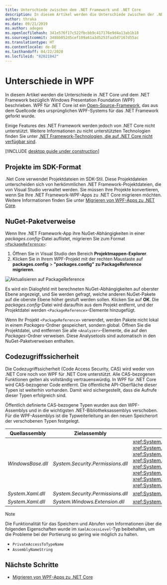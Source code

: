 ```yaml
---
title: Unterschiede zwischen dem .NET Framework und .NET Core
description: In diesem Artikel werden die Unterschiede zwischen der .NET Framework-Implementierung von Windows Presentation Foundation (WPF) und .NET Core WPF beschrieben. Beim Migrieren einer App sollten Sie diese Inkompatibilitäten berücksichtigen.
author: thraka
ms.date: 09/21/2019
ms.author: adegeo
ms.openlocfilehash: 341e576f17c522fbcbb9c417176e9d4a13ab1b18
ms.sourcegitcommit: 348bb052d5cef109a61a3d5253faa5d7167d55ac
ms.translationtype: HT
ms.contentlocale: de-DE
ms.lasthandoff: 04/22/2020
ms.locfileid: "82021842"
---
```

# <a name="differences-in-wpf"></a>Unterschiede in WPF

In diesem Artikel werden die Unterschiede in .NET Core und dem .NET Framework bezüglich Windows Presentation Foundation (WPF) beschrieben. WPF für .NET Core ist ein [Open-Source-Framework](https://github.com/dotnet/wpf), das aus dem Quellcode des ursprünglichen WPF-Systems für das .NET Framework geforkt wurde.

Einige Features des .NET Framework werden jedoch von .NET Core nicht unterstützt. Weitere Informationen zu nicht unterstützten Technologien finden Sie unter [.NET Framework-Technologien, die auf .NET Core nicht verfügbar sind](../../core/porting/net-framework-tech-unavailable.md).

[!INCLUDE [desktop guide under construction](../../../includes/desktop-guide-preview-note.md)]

## <a name="sdk-style-projects"></a>Projekte im SDK-Format

.Net Core verwendet Projektdateien im SDK-Stil. Diese Projektdateien unterscheiden sich von herkömmlichen .NET Framework-Projektdateien, die von Visual Studio verwaltet werden. Sie müssen Ihre Projekte konvertieren, wenn Sie Ihre .NET Framework-WPF-Apps zu .NET Core migrieren möchten. Weitere Informationen finden Sie unter [Migrieren von WPF-Apps zu .NET Core](convert-project-from-net-framework.md).

## <a name="nuget-package-references"></a>NuGet-Paketverweise

Wenn Ihre .NET Framework-App ihre NuGet-Abhängigkeiten in einer *packages.config*-Datei auflistet, migrieren Sie zum Format [`<PackageReference>`](/nuget/consume-packages/package-references-in-project-files):

1. Öffnen Sie in Visual Studio den Bereich **Projektmappen-Explorer**.
1. Klicken Sie in Ihrem WPF-Projekt mit der rechten Maustaste auf **packages.config** >  **"packages.config" zu PackageReference migrieren**.

![Aktualisieren auf PackageReference](media/differences-from-net-framework/package-reference-migration.png)

Es wird ein Dialogfeld mit berechneten NuGet-Abhängigkeiten auf oberster Ebene angezeigt, und Sie werden gefragt, welche anderen NuGet-Pakete auf die oberste Ebene höher gestuft werden sollen. Klicken Sie auf **OK**. Die *packages.config*-Datei wird daraufhin aus dem Projekt entfernt, und der Projektdatei werden `<PackageReference>`-Elemente hinzugefügt.

Wenn Ihr Projekt `<PackageReference>` verwendet, werden Pakete nicht lokal in einem *Packages*-Ordner gespeichert, sondern global. Öffnen Sie die Projektdatei, und entfernen Sie alle `<Analyzer>`-Elemente, die auf den *Packages*-Ordner verweisen. Diese Analysetools sind automatisch in den NuGet-Paketverweisen enthalten.

## <a name="code-access-security"></a>Codezugriffssicherheit

Die Codezugriffssicherheit (Code Access Security, CAS) wird weder von .NET Core noch von WPF für .NET Core unterstützt. Alle CAS-bezogenen Funktionen gelten als vollständig vertrauenswürdig. In WPF für .NET Core wird CAS-bezogener Code entfernt. Die öffentliche API-Oberfläche dieser Typen ist weiterhin vorhanden. Damit wird sichergestellt, dass die Aufrufe dieser Typen erfolgreich sind.

Öffentlich definierte CAS-bezogene Typen wurden aus den WPF-Assemblys und in die wichtigsten .NET-Bibliotheksassemblys verschoben. Für die WPF-Assemblys ist die Typweiterleitung an den neuen Speicherort der verschobenen Typen festgelegt.

| Quellassembly | Zielassembly | Typ                |
| --------------- | --------------- | ------------------- |
| *WindowsBase.dll* | *System.Security.Permissions.dll* | <xref:System.Security.Permissions.MediaPermission> <br /> <xref:System.Security.Permissions.MediaPermissionAttribute> <br /> <xref:System.Security.Permissions.MediaPermissionAudio> <br /> <xref:System.Security.Permissions.MediaPermissionImage> <br /> <xref:System.Security.Permissions.MediaPermissionVideo> <br /> <xref:System.Security.Permissions.WebBrowserPermission> <br /> <xref:System.Security.Permissions.WebBrowserPermissionAttribute> <br /> <xref:System.Security.Permissions.WebBrowserPermissionLevel> |
| *System.Xaml.dll* | *System.Security.Permissions.dll* | <xref:System.Xaml.Permissions.XamlLoadPermission> |
| *System.Xaml.dll* | *System.Windows.Extension.dll*    | <xref:System.Xaml.Permissions.XamlAccessLevel><br/> |

> [!NOTE]
> Die Funktionalität für das Speichern und Abrufen von Informationen über die folgenden Eigenschaften wurde im `XamlAccessLevel`-Typ beibehalten, um die Probleme bei der Portierung so gering wie möglich zu halten.
>
> - `PrivateAccessToTypeName`
> - `AssemblyNameString`

## <a name="next-steps"></a>Nächste Schritte

- [Migrieren von WPF-Apps zu .NET Core](convert-project-from-net-framework.md)
